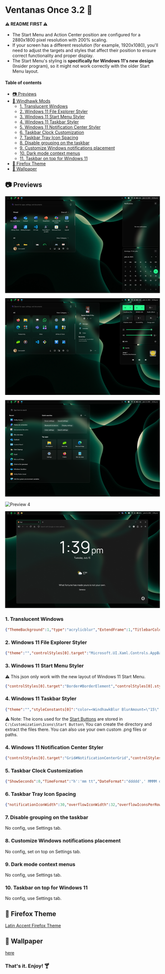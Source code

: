 # Ventanas Once 3.2 🦅

#### ⚠️ README FIRST ⚠️
- The Start Menu and Action Center position are configured for a 2880x1800 pixel resolution with 200% scaling.
- If your screen has a different resolution (for example, 1920x1080), you'll need to adjust the targets and styles that affect their position to ensure correct functionality and proper display.
- The Start Menu's styling is **specifically for Windows 11's new design** (Insider program), so it might not work correctly with the older Start Menu layout.

#### Table of contents
* [📷 Previews](#previews)
* [🦅 Windhawk Mods](#windhawk-mods)
    * [1. Translucent Windows](#1-translucent-windows)
    * [2. Windows 11 File Explorer Styler](#2-windows-11-file-explorer-styler)
    * [3. Windows 11 Start Menu Styler](#3-windows-11-start-menu-styler)
    * [4. Windows 11 Taskbar Styler](#4-windows-11-taskbar-styler)
    * [5. Windows 11 Notification Center Styler](#5-windows-11-notification-center-styler)
    * [6. Taskbar Clock Customization](#6-taskbar-clock-customization)
    * [7. Taskbar Tray Icon Spacing](#7-taskbar-tray-icon-spacing)
    * [8. Disable grouping on the taskbar](#8-disable-grouping-on-the-taskbar)
    * [9. Customize Windows notifications placement](#9-customize-windows-notifications-placement)
    * [10. Dark mode context menus](#10-dark-mode-context-menus)
    * [11. Taskbar on top for Windows 11](#11-taskbar-on-top-for-windows-11)
* [🦊 Firefox Theme](#firefox-theme)
* [🔗 Wallpaper](#wallpaper)

## 📷 Previews

![Preview 1](https://github.com/Acercandr0/Ventanas-Once/blob/main/Previews/prev1.png)

![Preview 2](https://github.com/Acercandr0/Ventanas-Once/blob/main/Previews/prev2.png)

![Preview 3](https://github.com/Acercandr0/Ventanas-Once/blob/main/Previews/prev3.png)

![Preview 4](https://github.com/Acercandr0/Ventanas-Once/blob/main/Previews/prev4.png)

![Preview 5](https://github.com/Acercandr0/Ventanas-Once/blob/main/Previews/prev5.png)

### 1. Translucent Windows
```json
{"ThemeBackground":1,"type":"acrylicblur","ExtendFrame":1,"TitlebarColor.ColorTitlebar":0,"TitlebarColor.titlerbarstyles_active":"","TitlebarColor.titlerbarstyles_inactive":"","TitlebarTextColor.ColorTitlebarText":0,"TitlebarTextColor.titlerbarcolorstyles_active":"","TitlebarTextColor.titlerbarcolorstyles_inactive":"","BorderColor.ColorBorder":0,"BorderColor.borderstyles_active":"0","BorderColor.borderstyles_inactive":"0","BorderColor.MenuBorderColor":0,"TextAlphaBlend":1,"AccentBlurBehind":"B3222733","ImmersiveDarkTitle":1,"CornerOption":"default","RainbowSpeed":1,"BorderColor.RainbowBorder":0,"TitlebarColor.RainbowTitlebar":0,"RenderingMod.ThemeBackground":1,"RenderingMod.AccentColorControls":1,"RuledPrograms[0].target":"mspaint.exe","RuledPrograms[0].type":"none","RuledPrograms[0].AccentBlurBehind":"00000000","RuledPrograms[0].ImmersiveDarkTitle":0,"RuledPrograms[0].ExtendFrame":0,"RuledPrograms[0].CornerOption":"default","RuledPrograms[0].RainbowSpeed":1,"RuledPrograms[0].TitlebarColor.ColorTitlebar":0,"RuledPrograms[0].TitlebarColor.RainbowTitlebar":0,"RuledPrograms[0].TitlebarColor.titlerbarstyles_active":"FF0000","RuledPrograms[0].TitlebarColor.titlerbarstyles_inactive":"00FFFF","RuledPrograms[0].TitlebarTextColor.ColorTitlebarText":0,"RuledPrograms[0].TitlebarTextColor.RainbowTextColor":0,"RuledPrograms[0].TitlebarTextColor.titlerbarcolorstyles_active":"FF0000","RuledPrograms[0].TitlebarTextColor.titlerbarcolorstyles_inactive":"00FFFF","RuledPrograms[0].BorderColor.ColorBorder":0,"RuledPrograms[0].BorderColor.RainbowBorder":0,"RuledPrograms[0].BorderColor.borderstyles_active":"FF0000","RuledPrograms[0].BorderColor.borderstyles_inactive":"00FFFF"}
```

### 2. Windows 11 File Explorer Styler
```json
{"theme":"","controlStyles[0].target":"Microsoft.UI.Xaml.Controls.AppBarSeparator","controlStyles[0].styles[0]":"Visibility=Collapsed","controlStyles[1].target":"Grid#DetailsViewControlRootGrid","controlStyles[1].styles[0]":"Background=Transparent","controlStyles[2].target":"StackPanel#DetailsViewThumbnail","controlStyles[2].styles[0]":"Background=Transparent","controlStyles[3].target":"Grid#CommandBarControlRootGrid","controlStyles[3].styles[0]":"Background=Transparent","controlStyles[3].styles[1]":"BorderThickness=0,0,0,0","controlStyles[4].target":"FileExplorerExtensions.GalleryViewControl#GalleryViewControl > Grid","controlStyles[4].styles[0]":"Background=Transparent","controlStyles[5].target":"FileExplorerExtensions.GalleryViewControl#GalleryViewControl > Grid > Grid#GalleryRootGrid","controlStyles[5].styles[0]":"Background=Transparent","controlStyles[6].target":"TabViewItem > Grid#LayoutRoot > Canvas > Microsoft.UI.Xaml.Shapes.Path#SelectedBackgroundPath","controlStyles[6].styles[0]":"Fill=Transparent","controlStyles[7].target":"Microsoft.UI.Xaml.Controls.Grid#NavigationBarControlGrid","controlStyles[7].styles[0]":"Background=Transparent","controlStyles[8].target":"CommandBar#FileExplorerCommandBar","controlStyles[8].styles[0]":"Background=Transparent","controlStyles[9].target":"Microsoft.UI.Xaml.Controls.Border#RightBottomBorderLine","controlStyles[9].styles[0]":"Visibility=Collapsed","controlStyles[10].target":"Microsoft.UI.Xaml.Controls.Border#LeftBottomBorderLine","controlStyles[10].styles[0]":"Visibility=Collapsed","controlStyles[11].target":"Microsoft.UI.Xaml.Controls.Border#BottomBorderLine","controlStyles[11].styles[0]":"Visibility=Collapsed","controlStyles[12].target":"TabViewItem > Grid#LayoutRoot > Grid#TabContainer","controlStyles[12].styles[0]":"BorderBrush=Transparent","controlStyles[12].styles[1]":"Background=Transparent","styleConstants[0]":"","resourceVariables[0].variableKey":"","resourceVariables[0].value":"","explorerFrameContainerHeight":0}
```

### 3. Windows 11 Start Menu Styler
⚠️ This json only work with the new layout of Windows 11 Start Menu.
```json
{"controlStyles[0].target":"Border#BorderElement","controlStyles[0].styles[0]":"Background=Transparent","controlStyles[1].target":"Border#StartDropShadow\"","controlStyles[1].styles[0]":"Visibility=Collapsed","controlStyles[2].target":"Border#AcrylicBorder","controlStyles[2].styles[0]":"Background:=$color","controlStyles[3].target":"Border#AcrylicOverlay","controlStyles[3].styles[0]":"Background:=Transparent","controlStyles[3].styles[1]":"BorderThickness=0,0,0,0","controlStyles[4].target":"Grid#UnderlineContainer","controlStyles[4].styles[0]":"Visibility=Collapsed","controlStyles[5].target":"Border#dropshadow","controlStyles[5].styles[0]":"Visibility=Collapsed","controlStyles[6].target":"Windows.UI.Xaml.Controls.Grid#FrameRoot","controlStyles[6].styles[0]":"RenderTransform:=<TranslateTransform X=\"0\" Y=\"-368\" />","controlStyles[6].styles[1]":"MaxHeight=500","controlStyles[7].target":"Windows.UI.Xaml.Controls.SemanticZoom#TopLevelRoot","controlStyles[7].styles[0]":"RenderTransform:=<TranslateTransform X=\"0\" Y=\"368\" />","controlStyles[8].target":"Windows.UI.Xaml.Controls.Border#RightCompanionDropShadow","controlStyles[8].styles[0]":"Visibility=Collapsed","controlStyles[9].target":"Windows.UI.Xaml.Controls.Border#AppBorder","controlStyles[9].styles[0]":"Background:=$color","controlStyles[10].target":"Windows.UI.Xaml.Controls.Border#TaskbarSearchBackground","controlStyles[10].styles[0]":"Background=Transparent","controlStyles[11].target":"Windows.UI.Xaml.Controls.Border#dropshadow","controlStyles[11].styles[0]":"Visibility=Collapsed","controlStyles[12].target":"Windows.UI.Xaml.Controls.Border#LayerBorder","controlStyles[12].styles[0]":"Visibility=Collapsed","controlStyles[13].target":"StartMenu.FolderModal","controlStyles[13].styles[0]":"RenderTransform:=<TranslateTransform X=\"0\" Y=\"368\" />","controlStyles[14].target":"StartMenu.FolderModal > Windows.UI.Xaml.Controls.Grid#Root > Windows.UI.Xaml.Controls.Border","controlStyles[14].styles[0]":"Background:=$color","controlStyles[14].styles[1]":"Shadow:=","controlStyles[14].styles[2]":"BorderThickness=0","controlStyles[15].target":"StartMenu.CategoryControl > Windows.UI.Xaml.Controls.Grid#RootGrid > Windows.UI.Xaml.Controls.Border","controlStyles[15].styles[0]":"BorderThickness=0","controlStyles[16].target":"Windows.UI.Xaml.Controls.Border#StartDropShadow","controlStyles[16].styles[0]":"Visibility=Collapsed","controlStyles[2].styles[1]":"BorderThickness=0","controlStyles[9].styles[1]":"BorderThickness=0","styleConstants[0]":"color=<WindhawkBlur BlurAmount=\"20\" TintColor=\"#B3222733\"/>","controlStyles[15].styles[1]":"Background:=$color"}
```

### 4. Windows 11 Taskbar Styler  
```json
{"theme":"","styleConstants[0]":"color=<WindhawkBlur BlurAmount=\"15\" TintColor=\"#B3222733\"/>","resourceVariables[0].variableKey":"","resourceVariables[0].value":"","controlStyles[0].target":"Taskbar.TaskListLabeledButtonPanel@RunningIndicatorStates > Rectangle#RunningIndicator","controlStyles[0].styles[0]":"Width@ActiveRunningIndicator=21","controlStyles[0].styles[1]":"Height=2","controlStyles[0].styles[2]":"Width@InactiveRunningIndicator=10","controlStyles[0].styles[3]":"Margin=4,0,0,0","controlStyles[1].target":"Taskbar.ExperienceToggleButton#LaunchListButton[AutomationProperties.AutomationId=StartButton] > Taskbar.TaskListButtonPanel@CommonStates > Border#BackgroundElement","controlStyles[1].styles[0]":"Background@InactiveNormal:=<ImageBrush Stretch=\"Uniform\" ImageSource=\"C:\\Customization\\Icons\\Start Button\\Normal.png\" />","controlStyles[1].styles[1]":"Background@InactivePointerOver:=<ImageBrush Stretch=\"Uniform\" ImageSource=\"C:\\Customization\\Icons\\Start Button\\Hover.png\" />","controlStyles[1].styles[2]":"Background@InactivePressed:=<ImageBrush Stretch=\"Uniform\" ImageSource=\"C:\\Customization\\Icons\\Start Button\\Pressed.png\" />","controlStyles[1].styles[3]":"BorderThickness=0","controlStyles[1].styles[4]":"Background@ActiveNormal:=<ImageBrush Stretch=\"Uniform\" ImageSource=\"C:\\Customization\\Icons\\Start Button\\Pressed.png\" />","controlStyles[1].styles[5]":"Background@ActivePointerOver:=<ImageBrush Stretch=\"Uniform\" ImageSource=\"C:\\Customization\\Icons\\Start Button\\Hover.png\" />","controlStyles[1].styles[6]":"Background@ActivePressed:=<ImageBrush Stretch=\"Uniform\" ImageSource=\"C:\\Customization\\Icons\\Start Button\\Pressed.png\" />","controlStyles[1].styles[7]":"CornerRadius=0","controlStyles[1].styles[8]":"MaxHeight=15","controlStyles[1].styles[9]":"MaxWidth=15","controlStyles[2].target":"Taskbar.ExperienceToggleButton#LaunchListButton[AutomationProperties.AutomationId=StartButton] > Taskbar.TaskListButtonPanel > Microsoft.UI.Xaml.Controls.AnimatedVisualPlayer#Icon","controlStyles[2].styles[0]":"Visibility=Collapsed","controlStyles[3].target":"Taskbar.TaskbarFrame > Grid#RootGrid > Taskbar.TaskbarBackground > Grid > Rectangle#BackgroundFill","controlStyles[3].styles[0]":"Fill:=$color","controlStyles[4].target":"Taskbar.ExperienceToggleButton#LaunchListButton","controlStyles[4].styles[0]":"Width=35","controlStyles[5].target":"Windows.UI.Xaml.Controls.Image#OverlayIcon","controlStyles[5].styles[0]":"Transform3D:=<CompositeTransform3D ScaleX=\"0.6\" ScaleY=\"0.6\" ScaleZ=\"0.6\" />","controlStyles[5].styles[1]":"Margin=11,1,0,0","controlStyles[6].target":"Taskbar.Badge#BadgeControl","controlStyles[6].styles[0]":"Transform3D:=<CompositeTransform3D ScaleX=\"0.6\" ScaleY=\"0.6\" ScaleZ=\"0.6\" />","controlStyles[6].styles[1]":"Margin=11,1,0,0","controlStyles[7].target":"Taskbar.TaskListLabeledButtonPanel#IconPanel","controlStyles[7].styles[0]":"Padding=0","controlStyles[8].target":"Windows.UI.Xaml.Controls.Image#Icon","controlStyles[8].styles[0]":"Margin=4,0,0,0","controlStyles[9].target":"Border#OverflowFlyoutBackgroundBorder","controlStyles[9].styles[0]":"Background:=$color","controlStyles[9].styles[1]":"Shadow:=","controlStyles[10].target":"Windows.UI.Xaml.Controls.Border#BackgroundBorder","controlStyles[10].styles[0]":"Margin=0,0,0,0","controlStyles[4].styles[1]":"Margin=3,0,10,0","controlStyles[11].target":"Rectangle#BackgroundStroke","controlStyles[11].styles[0]":"Visibility=Collapsed","controlStyles[1].styles[10]":"Margin=-6,0,0,0","controlStyles[9].styles[2]":"BorderThickness=0","controlStyles[11].styles[1]":"Shadow:=","controlStyles[12].target":"Microsoft.UI.Xaml.Controls.ProgressBar#ProgressIndicator","controlStyles[12].styles[0]":"Width=auto","controlStyles[12].styles[1]":"MinHeight=2","controlStyles[12].styles[2]":"Margin=0"}
```
⚠️ Note: The icons used for the [Start Buttons](https://github.com/Acercandr0/Ventanas-Once/blob/main/Start%20Button.7z) are stored in `C:\Customization\Icons\Start Button\` You can create the directory and extract the files there. You can also use your own custom .png files or paths.

### 4. Windows 11 Notification Center Styler
```json
{"controlStyles[0].target":"Grid#NotificationCenterGrid","controlStyles[0].styles[0]":"Background:=$color","controlStyles[0].styles[1]":"BorderThickness=0","controlStyles[0].styles[2]":"Shadow:=","controlStyles[0].styles[3]":"VerticalAlignment=Stretch","controlStyles[1].target":"Grid#CalendarCenterGrid","controlStyles[1].styles[0]":"Background:=$color","controlStyles[1].styles[1]":"BorderThickness=0","controlStyles[1].styles[2]":"Shadow:=","controlStyles[2].target":"ScrollViewer#CalendarControlScrollViewer","controlStyles[2].styles[0]":"Background:=<AcrylicBrush Opacity=\"0\"/>","controlStyles[3].target":"MenuFlyoutPresenter","controlStyles[3].styles[0]":"Background:=$color","controlStyles[3].styles[1]":"BorderThickness=0","controlStyles[3].styles[2]":"Padding=2,4,2,4","controlStyles[3].styles[3]":"Shadow:=","controlStyles[4].target":"Border#JumpListRestyledAcrylic","controlStyles[4].styles[0]":"Background:=$color","controlStyles[4].styles[1]":"BorderThickness=0","controlStyles[4].styles[2]":"Shadow:=","controlStyles[5].target":"Grid#ControlCenterRegion","controlStyles[5].styles[0]":"Background:=$color","controlStyles[5].styles[1]":"BorderThickness=0","controlStyles[5].styles[2]":"Margin=0,0,0,460","controlStyles[5].styles[3]":"Shadow:=","controlStyles[6].target":"Windows.UI.Xaml.Controls.Grid#L1Grid > Border","controlStyles[6].styles[0]":"Background:=<SolidColorBrush Color=\"Transparent\"/>","controlStyles[7].target":"Windows.UI.Xaml.Controls.Grid#MediaTransportControlsRegion","controlStyles[7].styles[0]":"Background:=$color","controlStyles[7].styles[1]":"BorderThickness=0","controlStyles[7].styles[2]":"Margin=0,0,0,-970","controlStyles[7].styles[3]":"Shadow:=","controlStyles[8].target":"Grid#MediaTransportControlsRoot","controlStyles[8].styles[0]":"Background:=<SolidColorBrush Color=\"Transparent\"/>","controlStyles[9].target":"ContentPresenter#PageContent","controlStyles[9].styles[0]":"Background:=<SolidColorBrush Color=\"Transparent\"/>","controlStyles[10].target":"ContentPresenter#PageContent > Grid > Border","controlStyles[10].styles[0]":"Background:=<SolidColorBrush Color=\"Transparent\"/>","controlStyles[11].target":"QuickActions.ControlCenter.AccessibleWindow#PageWindow > ContentPresenter > Grid#FullScreenPageRoot","controlStyles[11].styles[0]":"Background:=<SolidColorBrush Color=\"Transparent\"/>","controlStyles[12].target":"QuickActions.ControlCenter.AccessibleWindow#PageWindow > ContentPresenter > Grid#FullScreenPageRoot > ContentPresenter#PageHeader","controlStyles[12].styles[0]":"Background:=<SolidColorBrush Color=\"Transparent\"/>","controlStyles[13].target":"Windows.UI.Xaml.Controls.ListView#MediaButtonsListView","controlStyles[13].styles[0]":"RenderTransform:=<ScaleTransform ScaleX=\"0.9\" ScaleY=\"0.9\" />","controlStyles[13].styles[1]":"RenderTransformOrigin=0.5,0.5","controlStyles[14].target":"ActionCenter.FocusSessionControl","controlStyles[14].styles[0]":"Height=0","theme":"","styleConstants[0]":"color=<WindhawkBlur BlurAmount=\"15\" TintColor=\"#B3222733\"/>","resourceVariables[0].variableKey":"","resourceVariables[0].value":"","controlStyles[15].target":"Border#ToastBackgroundBorder2","controlStyles[15].styles[0]":"Background:=$color","controlStyles[15].styles[1]":"BorderThickness=0,0,0,0","controlStyles[15].styles[2]":"Shadow:=","controlStyles[16].target":"Grid#ThumbnailImage","controlStyles[16].styles[0]":"Grid.Column=0","controlStyles[16].styles[1]":"Margin=-2,-5,0,0","controlStyles[16].styles[2]":"Height=132","controlStyles[16].styles[3]":"Width=130","controlStyles[17].target":"StackPanel#PrimaryAndSecondaryTextContainer","controlStyles[17].styles[0]":"Margin=160,-10,0,0","controlStyles[13].styles[2]":"Margin=60,-30,-10,0","controlStyles[13].styles[3]":"VerticalAlignment=0","controlStyles[13].styles[4]":"HorizontalAlignment=2","controlStyles[18].target":"Windows.UI.Xaml.Controls.Image#IconImage","controlStyles[19].target":"Windows.UI.Xaml.Controls.TextBlock#AppNameText","controlStyles[19].styles[0]":"Margin=160,0,0,-40","controlStyles[18].styles[0]":"Visibility=Collapsed","controlStyles[2].styles[1]":"BorderThickness=0"}
```

### 5. Taskbar Clock Customization  
```json
{"ShowSeconds":0,"TimeFormat":"h':'mm tt","DateFormat":"ddddd',' MMMM d","WeekdayFormat":"dddd","WeekdayFormatCustom":"","TopLine":"%date%   %time%","BottomLine":"","MiddleLine":"","TooltipLine":"","Width":180,"Height":60,"MaxWidth":0,"TextSpacing":0,"WebContentsItems[0].Url":"","WebContentsItems[0].BlockStart":"","WebContentsItems[0].Start":"","WebContentsItems[0].End":"","WebContentsItems[0].MaxLength":50,"WebContentsUpdateInterval":10,"TimeZones[0]":"Eastern Standard Time","TimeStyle.Hidden":0,"TimeStyle.TextColor":"","TimeStyle.TextAlignment":"","TimeStyle.FontSize":0,"TimeStyle.FontFamily":"","TimeStyle.FontWeight":"","TimeStyle.FontStyle":"","TimeStyle.FontStretch":"","TimeStyle.CharacterSpacing":0,"DateStyle.Hidden":1,"DateStyle.TextColor":"","DateStyle.TextAlignment":"","DateStyle.FontSize":0,"DateStyle.FontFamily":"","DateStyle.FontWeight":"","DateStyle.FontStyle":"","DateStyle.FontStretch":"","DateStyle.CharacterSpacing":0,"oldTaskbarOnWin11":0}
```

### 6. Taskbar Tray Icon Spacing
```json
{"notificationIconWidth":30,"overflowIconWidth":32,"overflowIconsPerRow":5}
```

### 7. Disable grouping on the taskbar
No config, use Settings tab.

### 8. Customize Windows notifications placement
No config, set on top on Settings tab.

### 9. Dark mode context menus
No config, use Settings tab.

### 10. Taskbar on top for Windows 11
No config, use Settings tab.


## 🦊 Firefox Theme
[Latin Accent Firefox Theme](https://github.com/Acercandr0/Latin-Accent)

## 🔗 Wallpaper
[here](https://4kwallpapers.com/black-dark/ios-13-stock-ipados-dark-green-black-background-amoled-ipad-794.html)

### That's it. Enjoy! 🍸

